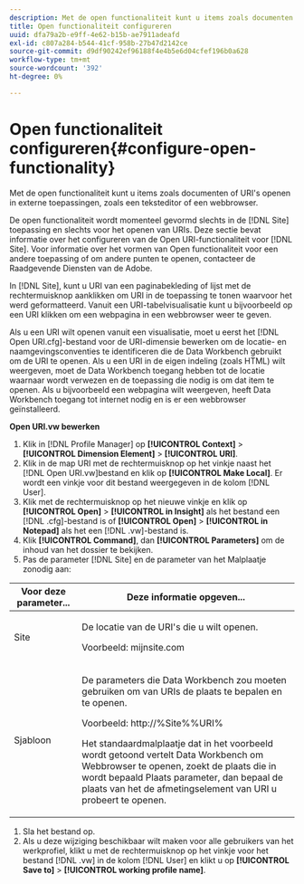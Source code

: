 ```yaml
---
description: Met de open functionaliteit kunt u items zoals documenten of URI's openen in externe toepassingen, zoals een teksteditor of een webbrowser.
title: Open functionaliteit configureren
uuid: dfa79a2b-e9ff-4e62-b15b-ae7911adeafd
exl-id: c807a284-b544-41cf-958b-27b47d2142ce
source-git-commit: d9df90242ef96188f4e4b5e6d04cfef196b0a628
workflow-type: tm+mt
source-wordcount: '392'
ht-degree: 0%

---
```


# Open functionaliteit configureren{#configure-open-functionality}

Met de open functionaliteit kunt u items zoals documenten of URI&#39;s openen in externe toepassingen, zoals een teksteditor of een webbrowser.

De open functionaliteit wordt momenteel gevormd slechts in de [!DNL Site] toepassing en slechts voor het openen van URIs. Deze sectie bevat informatie over het configureren van de Open URI-functionaliteit voor [!DNL Site]. Voor informatie over het vormen van Open functionaliteit voor een andere toepassing of om andere punten te openen, contacteer de Raadgevende Diensten van de Adobe.

In [!DNL Site], kunt u URI van een paginabekleding of lijst met de rechtermuisknop aanklikken om URI in de toepassing te tonen waarvoor het werd geformatteerd. Vanuit een URI-tabelvisualisatie kunt u bijvoorbeeld op een URI klikken om een webpagina in een webbrowser weer te geven.

Als u een URI wilt openen vanuit een visualisatie, moet u eerst het [!DNL Open URI.cfg]-bestand voor de URI-dimensie bewerken om de locatie- en naamgevingsconventies te identificeren die de Data Workbench gebruikt om de URI te openen. Als u een URI in de eigen indeling (zoals HTML) wilt weergeven, moet de Data Workbench toegang hebben tot de locatie waarnaar wordt verwezen en de toepassing die nodig is om dat item te openen. Als u bijvoorbeeld een webpagina wilt weergeven, heeft Data Workbench toegang tot internet nodig en is er een webbrowser geïnstalleerd.

**Open URI.vw bewerken**

1. Klik in [!DNL Profile Manager] op **[!UICONTROL Context]** > **[!UICONTROL Dimension Element]** > **[!UICONTROL URI]**.
1. Klik in de map URI met de rechtermuisknop op het vinkje naast het [!DNL Open URI.vw]bestand en klik op **[!UICONTROL Make Local]**. Er wordt een vinkje voor dit bestand weergegeven in de kolom [!DNL User].
1. Klik met de rechtermuisknop op het nieuwe vinkje en klik op **[!UICONTROL Open]** > **[!UICONTROL in Insight]** als het bestand een [!DNL .cfg]-bestand is of **[!UICONTROL Open]** > **[!UICONTROL in Notepad]** als het een [!DNL .vw]-bestand is.
1. Klik **[!UICONTROL Command]**, dan **[!UICONTROL Parameters]** om de inhoud van het dossier te bekijken.
1. Pas de parameter [!DNL Site] en de parameter van het Malplaatje zonodig aan:

<table id="table_CDB316DB271F476AB9F9B557B86AFD25"> 
 <thead> 
  <tr> 
   <th colname="col1" class="entry"> Voor deze parameter... </th> 
   <th colname="col2" class="entry"> Deze informatie opgeven... </th> 
  </tr>
 </thead>
 <tbody> 
  <tr> 
   <td colname="col1"> <p>Site </p> </td> 
   <td colname="col2"> <p>De locatie van de URI's die u wilt openen. </p> <p>Voorbeeld: mijnsite.com </p> </td> 
  </tr> 
  <tr> 
   <td colname="col1"> <p>Sjabloon </p> </td> 
   <td colname="col2"> <p>De parameters die Data Workbench zou moeten gebruiken om van URIs de plaats te bepalen en te openen. </p> <p>Voorbeeld: <span class="filepath"> http://%Site%%URI%</span> </p> <p>Het standaardmalplaatje dat in het voorbeeld wordt getoond vertelt Data Workbench om Webbrowser te openen, zoekt de plaats die in <span class="wintitle"> wordt bepaald Plaats </span> parameter, dan bepaal de plaats van het de afmetingselement van URI u probeert te openen. </p> </td> 
  </tr> 
 </tbody> 
</table>

1. Sla het bestand op.
1. Als u deze wijziging beschikbaar wilt maken voor alle gebruikers van het werkprofiel, klikt u met de rechtermuisknop op het vinkje voor het bestand [!DNL .vw] in de kolom [!DNL User] en klikt u op **[!UICONTROL Save to]** > **[!UICONTROL working profile name]**.
